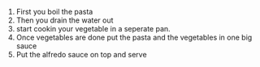 1. First you boil the pasta
2. Then you drain the water out
3. start cookin your vegetable in a seperate pan. 
4. Once vegetables are done put the pasta and the vegetables in one big sauce
5. Put the  alfredo sauce on top and serve